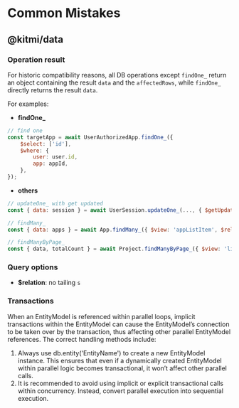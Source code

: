 # Common Mistakes

## @kitmi/data

### Operation result

For historic compatibility reasons, all DB operations except `findOne_` return an object containing the result `data` and the `affectedRows`, while `findOne_` directly returns the result `data`. 

For examples:

- **findOne_**

```js
// find one
const targetApp = await UserAuthorizedApp.findOne_({
    $select: ['id'],
    $where: {
        user: user.id,
        app: appId,
    },
});
```

- **others**

```js
// updateOne_ with get updated
const { data: session } = await UserSession.updateOne_(..., { $getUpdated: true });

// findMany_
const { data: apps } = await App.findMany_({ $view: 'appListItem', $relation: ['users'], $where: where });

// findManyByPage_
const { data, totalCount } = await Project.findManyByPage_({ $view: 'listItem', $where: where }, page, records);
```

### Query options

- **$relation**: no tailing `s`
 
### Transactions

When an EntityModel is referenced within parallel loops, implicit transactions within the EntityModel can cause the EntityModel’s connection to be taken over by the transaction, thus affecting other parallel EntityModel references. The correct handling methods include:

1.	Always use db.entity('EntityName') to create a new EntityModel instance. This ensures that even if a dynamically created EntityModel within parallel logic becomes transactional, it won’t affect other parallel calls.
2.	It is recommended to avoid using implicit or explicit transactional calls within concurrency. Instead, convert parallel execution into sequential execution.


